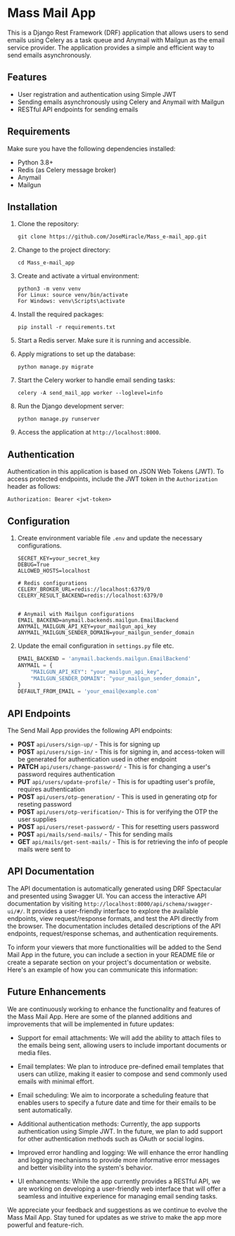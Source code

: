 # Mass Mail App

This is a Django Rest Framework (DRF) application that allows users to send emails using Celery as a task queue and Anymail with Mailgun as the email service provider. The application provides a simple and efficient way to send emails asynchronously.

## Features

- User registration and authentication using Simple JWT
- Sending emails asynchronously using Celery and Anymail with Mailgun
- RESTful API endpoints for sending emails

## Requirements

Make sure you have the following dependencies installed:

- Python 3.8+
- Redis (as Celery message broker)
- Anymail
- Mailgun

## Installation

1. Clone the repository:

   ```
   git clone https://github.com/JoseMiracle/Mass_e-mail_app.git
   ```

2. Change to the project directory:

   ```
   cd Mass_e-mail_app
   ```

3. Create and activate a virtual environment:

   ```
   python3 -m venv venv
   For Linux: source venv/bin/activate
   For Windows: venv\Scripts\activate 
   ```

4. Install the required packages:

   ```
   pip install -r requirements.txt
   ```

5. Start a Redis server. Make sure it is running and accessible.

6. Apply migrations to set up the database:

   ```
   python manage.py migrate
   ```

7. Start the Celery worker to handle email sending tasks:

   ```
   celery -A send_mail_app worker --loglevel=info
   ```

8. Run the Django development server:

   ```
   python manage.py runserver
   ```

9. Access the application at `http://localhost:8000`.

## Authentication

Authentication in this application is based on JSON Web Tokens (JWT). To access protected endpoints, include the JWT token in the `Authorization` header as follows:

```http
Authorization: Bearer <jwt-token>
```
## Configuration

1. Create environment variable file `.env` and update the necessary configurations.

   ```
   SECRET_KEY=your_secret_key
   DEBUG=True
   ALLOWED_HOSTS=localhost

   # Redis configurations
   CELERY_BROKER_URL=redis://localhost:6379/0
   CELERY_RESULT_BACKEND=redis://localhost:6379/0

   
   # Anymail with Mailgun configurations
   EMAIL_BACKEND=anymail.backends.mailgun.EmailBackend
   ANYMAIL_MAILGUN_API_KEY=your_mailgun_api_key
   ANYMAIL_MAILGUN_SENDER_DOMAIN=your_mailgun_sender_domain
   ```

2. Update the email configuration in `settings.py` file etc.

   ```python
   EMAIL_BACKEND = 'anymail.backends.mailgun.EmailBackend'
   ANYMAIL = {
       "MAILGUN_API_KEY": "your_mailgun_api_key",
       "MAILGUN_SENDER_DOMAIN": "your_mailgun_sender_domain",
   }
   DEFAULT_FROM_EMAIL = 'your_email@example.com'
   ```

## API Endpoints

The Send Mail App provides the following API endpoints:

- **POST** `api/users/sign-up/` - This is for signing up
- **POST** `api/users/sign-in/` - This is for signing in, and access-token will be generated for authentication used in other endpoint
- **PATCH** `api/users/change-password/` - This is for changing a user's password requires authentication
- **PUT**  `api/users/update-profile/` - This is for upadting user's profile, requires authentication
- **POST** `api/users/otp-generation/` - This is used in generating otp for reseting password
- **POST** `api/users/otp-verification/`- This is for verifying the OTP the user supplies
- **POST** `api/users/reset-password/` - This for resetting users password
- **POST** `api/mails/send-mails/` - This for sending mails
- **GET** `api/mails/get-sent-mails/` - This is for retrieving the info of people mails were sent to



## API Documentation

The API documentation is automatically generated using DRF Spectacular and presented using Swagger UI. You can access the interactive API documentation by visiting `http://localhost:8000/api/schema/swagger-ui/#/`. It provides a user-friendly interface to explore the available endpoints, view request/response formats, and test the API directly from the browser. The documentation includes detailed descriptions of the API endpoints, request/response schemas, and authentication requirements.

To inform your viewers that more functionalities will be added to the Send Mail App in the future, you can include a section in your README file or create a separate section on your project's documentation or website. Here's an example of how you can communicate this information:

## Future Enhancements

We are continuously working to enhance the functionality and features of the Mass Mail App. Here are some of the planned additions and improvements that will be implemented in future updates:

- Support for email attachments: We will add the ability to attach files to the emails being sent, allowing users to include important documents or media files.

- Email templates: We plan to introduce pre-defined email templates that users can utilize, making it easier to compose and send commonly used emails with minimal effort.

- Email scheduling: We aim to incorporate a scheduling feature that enables users to specify a future date and time for their emails to be sent automatically.

- Additional authentication methods: Currently, the app supports authentication using Simple JWT. In the future, we plan to add support for other authentication methods such as OAuth or social logins.

- Improved error handling and logging: We will enhance the error handling and logging mechanisms to provide more informative error messages and better visibility into the system's behavior.

- UI enhancements: While the app currently provides a RESTful API, we are working on developing a user-friendly web interface that will offer a seamless and intuitive experience for managing email sending tasks.

We appreciate your feedback and suggestions as we continue to evolve the Mass Mail App. Stay tuned for updates as we strive to make the app more powerful and feature-rich.

